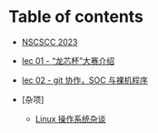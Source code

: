 # Table of contents

- [NSCSCC 2023](index.md)

- [lec 01 - “龙芯杯”大赛介绍](lec01/index.md)

- [lec 02 - git 协作，SOC 与裸机程序](lec02/index.md)

- [杂项]
	- [Linux 操作系统杂谈](misc/linux.md)
